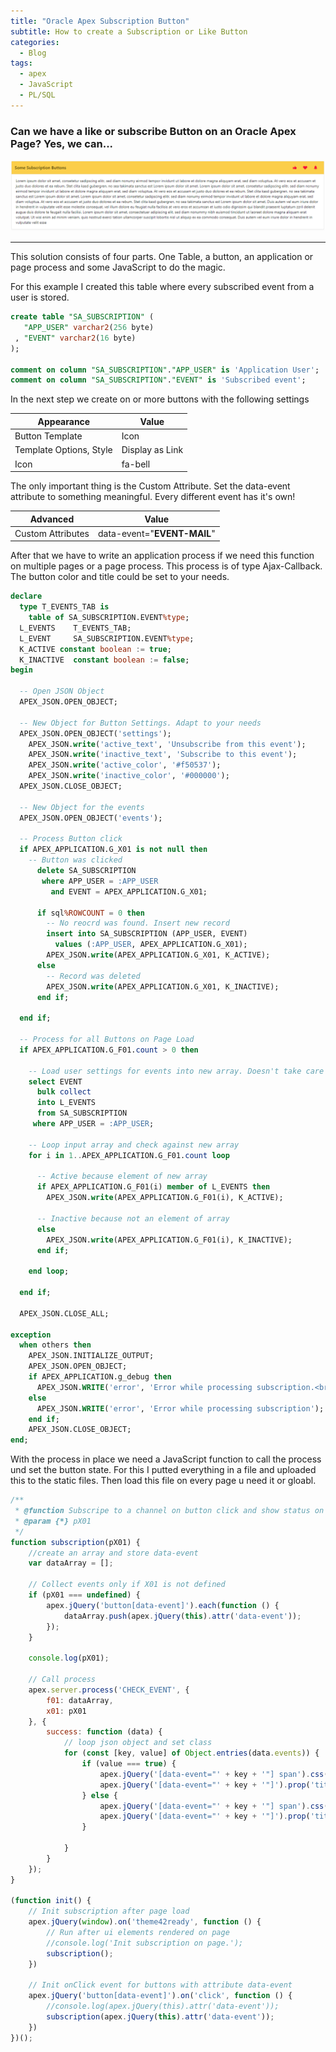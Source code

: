 ```yaml
---
title: "Oracle Apex Subscription Button"
subtitle: How to create a Subscription or Like Button
categories:
  - Blog
tags:
  - apex
  - JavaScript
  - PL/SQL
---
```


### Can we have a like or subscribe Button on an Oracle Apex Page? Yes, we can...

![subscription button](assets\images\subscription.png)

------

This solution consists of four  parts. One Table, a button, an application or page process and some JavaScript to do the magic.

For this example I created this table where every subscribed event from a user is stored.

```sql
create table "SA_SUBSCRIPTION" (
   "APP_USER" varchar2(256 byte)
 , "EVENT" varchar2(16 byte)
);

comment on column "SA_SUBSCRIPTION"."APP_USER" is 'Application User';
comment on column "SA_SUBSCRIPTION"."EVENT" is 'Subscribed event';
```



In the next step we create on or more buttons with the following settings 

| Appearance              | Value           |
| ----------------------- | --------------- |
| Button Template         | Icon            |
| Template Options, Style | Display as Link |
| Icon                    | fa-bell         |

The only important thing is the Custom Attribute. Set the data-event attribute to something meaningful. Every different event has it's own!

| Advanced          | Value                       |
| ----------------- | --------------------------- |
| Custom Attributes | data-event="**EVENT-MAIL**" |

After that we have to write an application process if we need this function on multiple pages or a page process. This process is of type Ajax-Callback. The button color and title could be set to your needs.

```sql
declare
  type T_EVENTS_TAB is
    table of SA_SUBSCRIPTION.EVENT%type;
  L_EVENTS    T_EVENTS_TAB;
  L_EVENT     SA_SUBSCRIPTION.EVENT%type;
  K_ACTIVE constant boolean := true;
  K_INACTIVE  constant boolean := false;
begin

  -- Open JSON Object
  APEX_JSON.OPEN_OBJECT;

  -- New Object for Button Settings. Adapt to your needs
  APEX_JSON.OPEN_OBJECT('settings');
    APEX_JSON.write('active_text', 'Unsubscribe from this event');
    APEX_JSON.write('inactive_text', 'Subscribe to this event');
    APEX_JSON.write('active_color', '#f50537');
    APEX_JSON.write('inactive_color', '#000000');
  APEX_JSON.CLOSE_OBJECT;

  -- New Object for the events
  APEX_JSON.OPEN_OBJECT('events');

  -- Process Button click
  if APEX_APPLICATION.G_X01 is not null then
    -- Button was clicked
      delete SA_SUBSCRIPTION
       where APP_USER = :APP_USER
         and EVENT = APEX_APPLICATION.G_X01;

      if sql%ROWCOUNT = 0 then
        -- No reocrd was found. Insert new record
        insert into SA_SUBSCRIPTION (APP_USER, EVENT) 
          values (:APP_USER, APEX_APPLICATION.G_X01);
        APEX_JSON.write(APEX_APPLICATION.G_X01, K_ACTIVE);
      else
        -- Record was deleted 
        APEX_JSON.write(APEX_APPLICATION.G_X01, K_INACTIVE);
      end if;
  
  end if;
  
  -- Process for all Buttons on Page Load
  if APEX_APPLICATION.G_F01.count > 0 then

    -- Load user settings for events into new array. Doesn't take care of events from APEX_APPLICATION.G_F01 :(
    select EVENT
      bulk collect
      into L_EVENTS
      from SA_SUBSCRIPTION
     where APP_USER = :APP_USER;

    -- Loop input array and check against new array
    for i in 1..APEX_APPLICATION.G_F01.count loop
    
      -- Active because element of new array
      if APEX_APPLICATION.G_F01(i) member of L_EVENTS then
        APEX_JSON.write(APEX_APPLICATION.G_F01(i), K_ACTIVE);
      
      -- Inactive because not an element of array
      else
        APEX_JSON.write(APEX_APPLICATION.G_F01(i), K_INACTIVE);
      end if;
      
    end loop;

  end if;

  APEX_JSON.CLOSE_ALL;
  
exception 
  when others then
    APEX_JSON.INITIALIZE_OUTPUT;
    APEX_JSON.OPEN_OBJECT;
    if APEX_APPLICATION.g_debug then
      APEX_JSON.WRITE('error', 'Error while processing subscription.<br><i>'   || sqlerrm || '</i>');
    else
      APEX_JSON.WRITE('error', 'Error while processing subscription');
    end if;
    APEX_JSON.CLOSE_OBJECT;    
end;
```

With the process in place we need a JavaScript function to call the process und set the button state. For this I putted everything in a file and uploaded this to the static files. Then load this file on every page u need it or gloabl.

```javascript
/**
 * @function Subscripe to a channel on button click and show status on button with custom color
 * @param {*} pX01 
 */
function subscription(pX01) {
    //create an array and store data-event
    var dataArray = [];

    // Collect events only if X01 is not defined
    if (pX01 === undefined) {
        apex.jQuery('button[data-event]').each(function () {
            dataArray.push(apex.jQuery(this).attr('data-event'));
        });
    }

    console.log(pX01);

    // Call process
    apex.server.process('CHECK_EVENT', {
        f01: dataArray,
        x01: pX01
    }, {
        success: function (data) {
            // loop json object and set class
            for (const [key, value] of Object.entries(data.events)) {
                if (value === true) {
                    apex.jQuery('[data-event="' + key + '"] span').css('color', data.settings.active_color);
                    apex.jQuery('[data-event="' + key + '"]').prop('title', data.settings.active_text);
                } else {
                    apex.jQuery('[data-event="' + key + '"] span').css('color', data.settings.inactive_color);
                    apex.jQuery('[data-event="' + key + '"]').prop('title', data.settings.inactive_text);
                }

            }
        }
    });
}

(function init() {
    // Init subscription after page load
    apex.jQuery(window).on('theme42ready', function () {
        // Run after ui elements rendered on page
        //console.log('Init subscription on page.');
        subscription();
    })

    // Init onClick event for buttons with attribute data-event
    apex.jQuery('button[data-event]').on('click', function () {
        //console.log(apex.jQuery(this).attr('data-event'));
        subscription(apex.jQuery(this).attr('data-event'));
    })
})();
```
